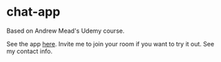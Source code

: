 # chat-app
Based on Andrew Mead's Udemy course.

<p>
See the app <a href="https://mwatson-chat-app.herokuapp.com/">here</a>. Invite me to join your room if you want to try it out. See my contact info.
</P>
